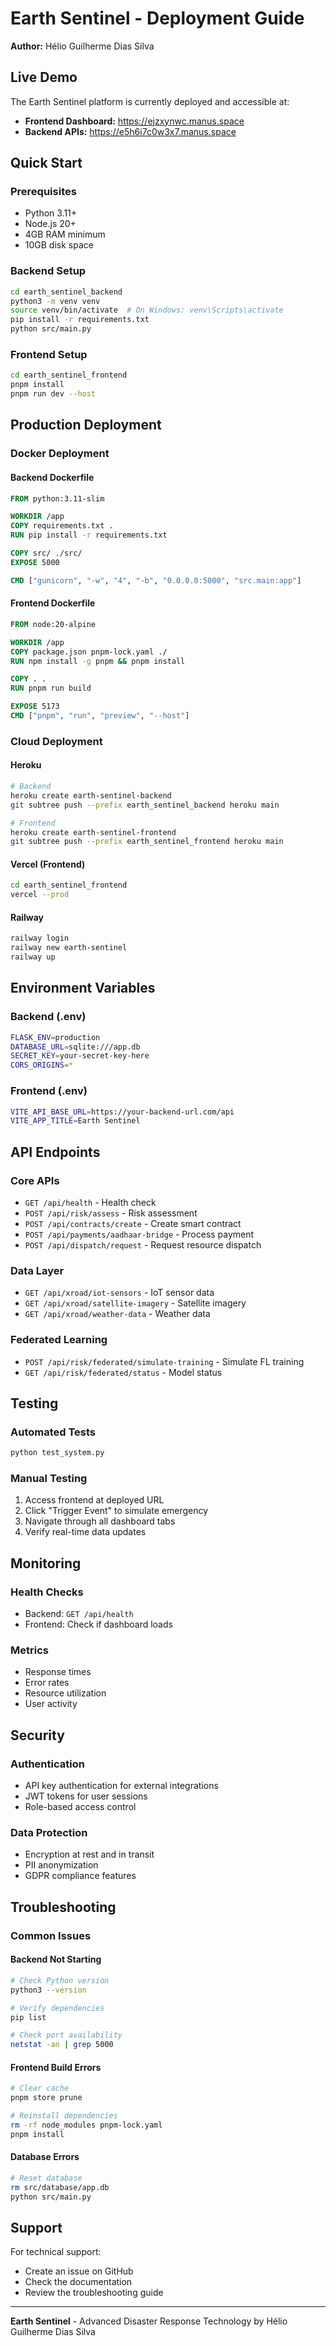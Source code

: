 # Earth Sentinel - Deployment Guide

**Author:** Hélio Guilherme Dias Silva

## Live Demo

The Earth Sentinel platform is currently deployed and accessible at:

- **Frontend Dashboard:** https://ejzxynwc.manus.space
- **Backend APIs:** https://e5h6i7c0w3x7.manus.space

## Quick Start

### Prerequisites
- Python 3.11+
- Node.js 20+
- 4GB RAM minimum
- 10GB disk space

### Backend Setup
```bash
cd earth_sentinel_backend
python3 -m venv venv
source venv/bin/activate  # On Windows: venv\Scripts\activate
pip install -r requirements.txt
python src/main.py
```

### Frontend Setup
```bash
cd earth_sentinel_frontend
pnpm install
pnpm run dev --host
```

## Production Deployment

### Docker Deployment

#### Backend Dockerfile
```dockerfile
FROM python:3.11-slim

WORKDIR /app
COPY requirements.txt .
RUN pip install -r requirements.txt

COPY src/ ./src/
EXPOSE 5000

CMD ["gunicorn", "-w", "4", "-b", "0.0.0.0:5000", "src.main:app"]
```

#### Frontend Dockerfile
```dockerfile
FROM node:20-alpine

WORKDIR /app
COPY package.json pnpm-lock.yaml ./
RUN npm install -g pnpm && pnpm install

COPY . .
RUN pnpm run build

EXPOSE 5173
CMD ["pnpm", "run", "preview", "--host"]
```

### Cloud Deployment

#### Heroku
```bash
# Backend
heroku create earth-sentinel-backend
git subtree push --prefix earth_sentinel_backend heroku main

# Frontend
heroku create earth-sentinel-frontend
git subtree push --prefix earth_sentinel_frontend heroku main
```

#### Vercel (Frontend)
```bash
cd earth_sentinel_frontend
vercel --prod
```

#### Railway
```bash
railway login
railway new earth-sentinel
railway up
```

## Environment Variables

### Backend (.env)
```bash
FLASK_ENV=production
DATABASE_URL=sqlite:///app.db
SECRET_KEY=your-secret-key-here
CORS_ORIGINS=*
```

### Frontend (.env)
```bash
VITE_API_BASE_URL=https://your-backend-url.com/api
VITE_APP_TITLE=Earth Sentinel
```

## API Endpoints

### Core APIs
- `GET /api/health` - Health check
- `POST /api/risk/assess` - Risk assessment
- `POST /api/contracts/create` - Create smart contract
- `POST /api/payments/aadhaar-bridge` - Process payment
- `POST /api/dispatch/request` - Request resource dispatch

### Data Layer
- `GET /api/xroad/iot-sensors` - IoT sensor data
- `GET /api/xroad/satellite-imagery` - Satellite imagery
- `GET /api/xroad/weather-data` - Weather data

### Federated Learning
- `POST /api/risk/federated/simulate-training` - Simulate FL training
- `GET /api/risk/federated/status` - Model status

## Testing

### Automated Tests
```bash
python test_system.py
```

### Manual Testing
1. Access frontend at deployed URL
2. Click "Trigger Event" to simulate emergency
3. Navigate through all dashboard tabs
4. Verify real-time data updates

## Monitoring

### Health Checks
- Backend: `GET /api/health`
- Frontend: Check if dashboard loads

### Metrics
- Response times
- Error rates
- Resource utilization
- User activity

## Security

### Authentication
- API key authentication for external integrations
- JWT tokens for user sessions
- Role-based access control

### Data Protection
- Encryption at rest and in transit
- PII anonymization
- GDPR compliance features

## Troubleshooting

### Common Issues

#### Backend Not Starting
```bash
# Check Python version
python3 --version

# Verify dependencies
pip list

# Check port availability
netstat -an | grep 5000
```

#### Frontend Build Errors
```bash
# Clear cache
pnpm store prune

# Reinstall dependencies
rm -rf node_modules pnpm-lock.yaml
pnpm install
```

#### Database Errors
```bash
# Reset database
rm src/database/app.db
python src/main.py
```

## Support

For technical support:
- Create an issue on GitHub
- Check the documentation
- Review the troubleshooting guide

---

**Earth Sentinel** - Advanced Disaster Response Technology by Hélio Guilherme Dias Silva

